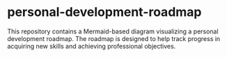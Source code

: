 # personal-development-roadmap
This repository contains a Mermaid-based diagram visualizing a personal development roadmap. The roadmap is designed to help track progress in acquiring new skills and achieving professional objectives.
